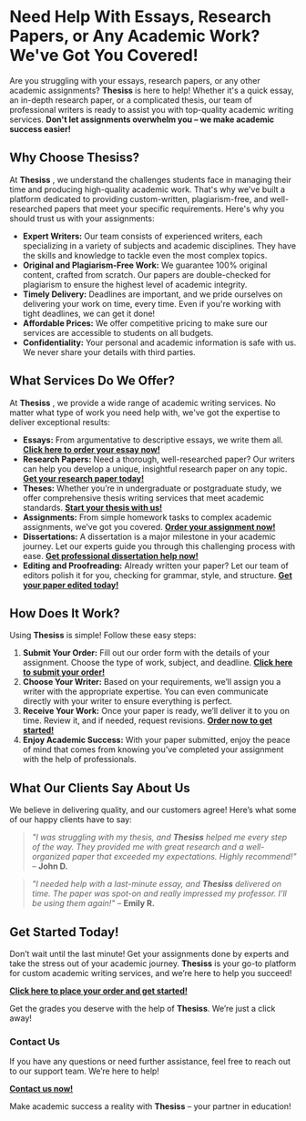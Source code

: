 # Need Help With Essays, Research Papers, or Any Academic Work? We've Got You Covered!

Are you struggling with your essays, research papers, or any other academic assignments? **Thesiss** is here to help! Whether it's a quick essay, an in-depth research paper, or a complicated thesis, our team of professional writers is ready to assist you with top-quality academic writing services. **Don't let assignments overwhelm you – we make academic success easier!**

## Why Choose **Thesiss**?

At **Thesiss** , we understand the challenges students face in managing their time and producing high-quality academic work. That's why we've built a platform dedicated to providing custom-written, plagiarism-free, and well-researched papers that meet your specific requirements. Here's why you should trust us with your assignments:

- **Expert Writers:** Our team consists of experienced writers, each specializing in a variety of subjects and academic disciplines. They have the skills and knowledge to tackle even the most complex topics.
- **Original and Plagiarism-Free Work:** We guarantee 100% original content, crafted from scratch. Our papers are double-checked for plagiarism to ensure the highest level of academic integrity.
- **Timely Delivery:** Deadlines are important, and we pride ourselves on delivering your work on time, every time. Even if you're working with tight deadlines, we can get it done!
- **Affordable Prices:** We offer competitive pricing to make sure our services are accessible to students on all budgets.
- **Confidentiality:** Your personal and academic information is safe with us. We never share your details with third parties.

## What Services Do We Offer?

At **Thesiss** , we provide a wide range of academic writing services. No matter what type of work you need help with, we've got the expertise to deliver exceptional results:

- **Essays:** From argumentative to descriptive essays, we write them all. [**Click here to order your essay now!**](https://tinyurl.com/topessay?keyword=thesiss)
- **Research Papers:** Need a thorough, well-researched paper? Our writers can help you develop a unique, insightful research paper on any topic. [**Get your research paper today!**](https://tinyurl.com/topessay?keyword=thesiss)
- **Theses:** Whether you’re in undergraduate or postgraduate study, we offer comprehensive thesis writing services that meet academic standards. [**Start your thesis with us!**](https://tinyurl.com/topessay?keyword=thesiss)
- **Assignments:** From simple homework tasks to complex academic assignments, we’ve got you covered. [**Order your assignment now!**](https://tinyurl.com/topessay?keyword=thesiss)
- **Dissertations:** A dissertation is a major milestone in your academic journey. Let our experts guide you through this challenging process with ease. [**Get professional dissertation help now!**](https://tinyurl.com/topessay?keyword=thesiss)
- **Editing and Proofreading:** Already written your paper? Let our team of editors polish it for you, checking for grammar, style, and structure. [**Get your paper edited today!**](https://tinyurl.com/topessay?keyword=thesiss)

## How Does It Work?

Using **Thesiss** is simple! Follow these easy steps:

1. **Submit Your Order:** Fill out our order form with the details of your assignment. Choose the type of work, subject, and deadline. [**Click here to submit your order!**](https://tinyurl.com/topessay?keyword=thesiss)
2. **Choose Your Writer:** Based on your requirements, we’ll assign you a writer with the appropriate expertise. You can even communicate directly with your writer to ensure everything is perfect.
3. **Receive Your Work:** Once your paper is ready, we’ll deliver it to you on time. Review it, and if needed, request revisions. [**Order now to get started!**](https://tinyurl.com/topessay?keyword=thesiss)
4. **Enjoy Academic Success:** With your paper submitted, enjoy the peace of mind that comes from knowing you’ve completed your assignment with the help of professionals.

## What Our Clients Say About Us

We believe in delivering quality, and our customers agree! Here’s what some of our happy clients have to say:

> _"I was struggling with my thesis, and **Thesiss** helped me every step of the way. They provided me with great research and a well-organized paper that exceeded my expectations. Highly recommend!"_ – **John D.**

> _"I needed help with a last-minute essay, and **Thesiss** delivered on time. The paper was spot-on and really impressed my professor. I’ll be using them again!"_ – **Emily R.**

## Get Started Today!

Don’t wait until the last minute! Get your assignments done by experts and take the stress out of your academic journey. **Thesiss** is your go-to platform for custom academic writing services, and we’re here to help you succeed!

[**Click here to place your order and get started!**](https://tinyurl.com/topessay?keyword=thesiss)

Get the grades you deserve with the help of **Thesiss**. We’re just a click away!

### Contact Us

If you have any questions or need further assistance, feel free to reach out to our support team. We’re here to help!

[**Contact us now!**](https://tinyurl.com/topessay?keyword=thesiss)

Make academic success a reality with **Thesiss** – your partner in education!
